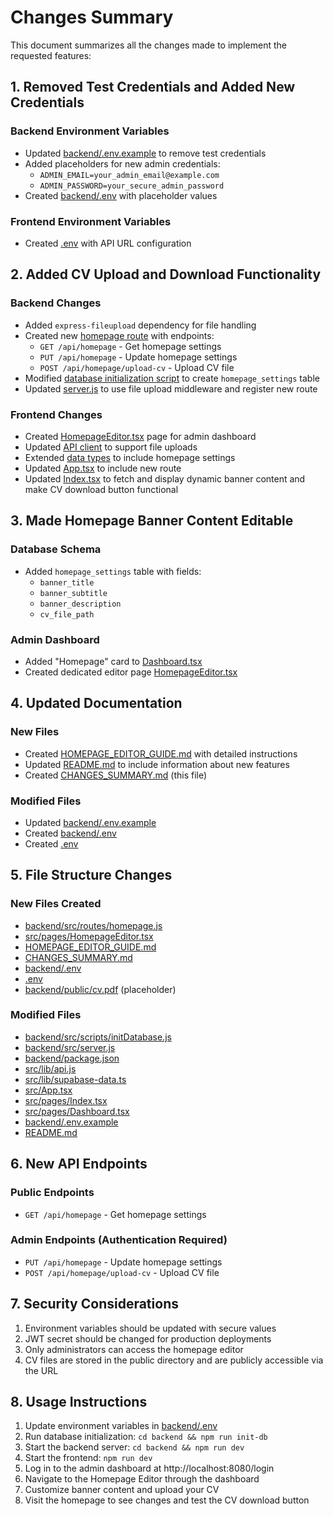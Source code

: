 # Changes Summary

This document summarizes all the changes made to implement the requested features:

## 1. Removed Test Credentials and Added New Credentials

### Backend Environment Variables
- Updated [backend/.env.example](backend/.env.example) to remove test credentials
- Added placeholders for new admin credentials:
  - `ADMIN_EMAIL=your_admin_email@example.com`
  - `ADMIN_PASSWORD=your_secure_admin_password`
- Created [backend/.env](backend/.env) with placeholder values

### Frontend Environment Variables
- Created [.env](.env) with API URL configuration

## 2. Added CV Upload and Download Functionality

### Backend Changes
- Added `express-fileupload` dependency for file handling
- Created new [homepage route](backend/src/routes/homepage.js) with endpoints:
  - `GET /api/homepage` - Get homepage settings
  - `PUT /api/homepage` - Update homepage settings
  - `POST /api/homepage/upload-cv` - Upload CV file
- Modified [database initialization script](backend/src/scripts/initDatabase.js) to create `homepage_settings` table
- Updated [server.js](backend/src/server.js) to use file upload middleware and register new route

### Frontend Changes
- Created [HomepageEditor.tsx](src/pages/HomepageEditor.tsx) page for admin dashboard
- Updated [API client](src/lib/api.js) to support file uploads
- Extended [data types](src/lib/supabase-data.ts) to include homepage settings
- Updated [App.tsx](src/App.tsx) to include new route
- Updated [Index.tsx](src/pages/Index.tsx) to fetch and display dynamic banner content and make CV download button functional

## 3. Made Homepage Banner Content Editable

### Database Schema
- Added `homepage_settings` table with fields:
  - `banner_title`
  - `banner_subtitle`
  - `banner_description`
  - `cv_file_path`

### Admin Dashboard
- Added "Homepage" card to [Dashboard.tsx](src/pages/Dashboard.tsx)
- Created dedicated editor page [HomepageEditor.tsx](src/pages/HomepageEditor.tsx)

## 4. Updated Documentation

### New Files
- Created [HOMEPAGE_EDITOR_GUIDE.md](HOMEPAGE_EDITOR_GUIDE.md) with detailed instructions
- Updated [README.md](README.md) to include information about new features
- Created [CHANGES_SUMMARY.md](CHANGES_SUMMARY.md) (this file)

### Modified Files
- Updated [backend/.env.example](backend/.env.example)
- Created [backend/.env](backend/.env)
- Created [.env](.env)

## 5. File Structure Changes

### New Files Created
- [backend/src/routes/homepage.js](backend/src/routes/homepage.js)
- [src/pages/HomepageEditor.tsx](src/pages/HomepageEditor.tsx)
- [HOMEPAGE_EDITOR_GUIDE.md](HOMEPAGE_EDITOR_GUIDE.md)
- [CHANGES_SUMMARY.md](CHANGES_SUMMARY.md)
- [backend/.env](backend/.env)
- [.env](.env)
- [backend/public/cv.pdf](backend/public/cv.pdf) (placeholder)

### Modified Files
- [backend/src/scripts/initDatabase.js](backend/src/scripts/initDatabase.js)
- [backend/src/server.js](backend/src/server.js)
- [backend/package.json](backend/package.json)
- [src/lib/api.js](src/lib/api.js)
- [src/lib/supabase-data.ts](src/lib/supabase-data.ts)
- [src/App.tsx](src/App.tsx)
- [src/pages/Index.tsx](src/pages/Index.tsx)
- [src/pages/Dashboard.tsx](src/pages/Dashboard.tsx)
- [backend/.env.example](backend/.env.example)
- [README.md](README.md)

## 6. New API Endpoints

### Public Endpoints
- `GET /api/homepage` - Get homepage settings

### Admin Endpoints (Authentication Required)
- `PUT /api/homepage` - Update homepage settings
- `POST /api/homepage/upload-cv` - Upload CV file

## 7. Security Considerations

1. Environment variables should be updated with secure values
2. JWT secret should be changed for production deployments
3. Only administrators can access the homepage editor
4. CV files are stored in the public directory and are publicly accessible via the URL

## 8. Usage Instructions

1. Update environment variables in [backend/.env](backend/.env)
2. Run database initialization: `cd backend && npm run init-db`
3. Start the backend server: `cd backend && npm run dev`
4. Start the frontend: `npm run dev`
5. Log in to the admin dashboard at http://localhost:8080/login
6. Navigate to the Homepage Editor through the dashboard
7. Customize banner content and upload your CV
8. Visit the homepage to see changes and test the CV download button